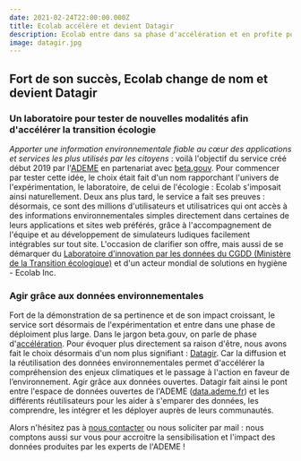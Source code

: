```yaml
---
date: 2021-02-24T22:00:00.000Z
title: Ecolab accélère et devient Datagir
description: Ecolab entre dans sa phase d'accélération et en profite pour refaire son identité : nouveau nom et nouveau site pour vous accompagner dans l'intégration des données produites par les experts de l'ADEME.
image: datagir.jpg
---
```


## Fort de son succès, Ecolab change de nom et devient Datagir

### Un laboratoire pour tester de nouvelles modalités afin d'accélérer la transition écologie

*Apporter une information environnementale fiable au cœur des applications et services les plus utilisés par les citoyens* : voilà l'objectif du service créé début 2019 par l'[ADEME](https://www.ademe.fr) en partenariat avec [beta.gouv](https://beta.gouv.fr).
Pour commencer par tester cette idée, le choix était fait d'un nom rapporchant l'univers de l'expérimentation, le laboratoire, de celui de l'écologie : Ecolab s'imposait ainsi naturellement.
Deux ans plus tard, le service a fait ses preuves : désormais, ce sont des millions d'utilisateurs et utilisatrices qui ont accès à des informations environnementales simples directement dans certaines de leurs applications et sites web préférés, grâce à l'accompagnement de l'équipe et au développement de simulateurs ludiques facilement intégrables sur tout site.
L'occasion de clarifier son offre, mais aussi de se démarquer du [Laboratoire d'innovation par les données du CGDD (Ministère de la Transition écologique)](https://lannuaire.service-public.fr/gouvernement/administration-centrale-ou-ministere_182773) et d'un acteur mondial de solutions en hygiène - Ecolab Inc.

### Agir grâce aux données environnementales

Fort de la démonstration de sa pertinence et de son impact croissant, le service sort désormais de l'expérimentation et entre dans une phase de déploiment plus large. Dans le jargon beta.gouv, on parle de phase d'[accélération](https://beta.gouv.fr/approche/acceleration).
Pour évoquer plus directement sa raison d'être, nous avons fait le choix désormais d'un nom plus signifiant : [Datagir](https://datagir.ademe.fr). Car la diffusion et la réutilisation des données environnementales permet d'accélérer la compréhension des enjeux climatiques et le passage à l'action en faveur de l’environnement. Agir grâce aux données ouvertes.
Datagir fait ainsi le pont entre l'espace de données ouvertes de l'ADEME ([data.ademe.fr](https://data.ademe.fr)) et les différents réutilisateurs pour les aider à s'emparer des données, les comprendre, les intégrer et les déployer auprès de leurs communautés.

Alors n'hésitez pas à [nous contacter](https://datagir.ademe.fr/#contact) ou nous soliciter par mail : nous comptons aussi sur vous pour accroitre la sensibilisation et l'impact des données produites par les experts de l'ADEME !


